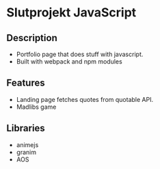 # Slutprojekt JavaScript

## Description
- Portfolio page that does stuff with javascript.
- Built with webpack and npm modules


## Features
- Landing page fetches quotes from quotable API.
- Madlibs game


## Libraries
- animejs
- granim
- AOS